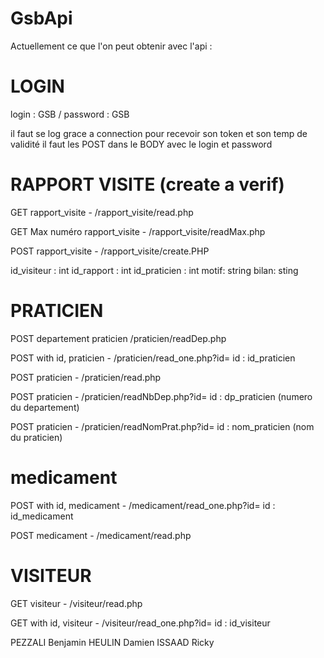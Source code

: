 # GsbApi
Actuellement ce que l'on peut obtenir avec l'api :

# LOGIN
login : GSB / password : GSB 

il faut se log grace a connection pour recevoir son token et son temp de validité
il faut les POST dans le BODY avec le login et password

# RAPPORT VISITE (create a verif)
GET rapport_visite - /rapport_visite/read.php

GET Max numéro rapport_visite - /rapport_visite/readMax.php

POST rapport_visite - /rapport_visite/create.PHP

id_visiteur : int id_rapport : int id_praticien : int motif: string bilan: sting

# PRATICIEN
POST departement praticien /praticien/readDep.php

POST with id, praticien - /praticien/read_one.php?id= id : id_praticien

POST praticien - /praticien/read.php

POST praticien - /praticien/readNbDep.php?id= id : dp_praticien (numero du departement)

POST praticien - /praticien/readNomPrat.php?id= id : nom_praticien (nom du praticien)

# medicament
POST with id, medicament - /medicament/read_one.php?id= id : id_medicament

POST medicament - /medicament/read.php

# VISITEUR
GET visiteur - /visiteur/read.php

GET with id, visiteur - /visiteur/read_one.php?id= id : id_visiteur



PEZZALI Benjamin HEULIN Damien ISSAAD Ricky
